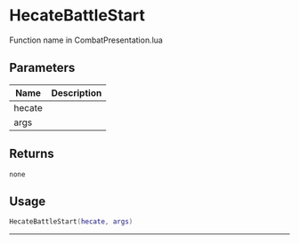 # HecateBattleStart

Function name in CombatPresentation.lua

## Parameters

| Name   | Description |
| ------ | ----------- |
| hecate |             |
| args   |             |

## Returns

`none`

## Usage

```lua
HecateBattleStart(hecate, args)
```

---

